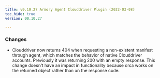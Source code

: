 ```yaml
---
title: v0.10.27 Armory Agent Clouddriver Plugin (2022-03-08)
toc_hide: true
version: 00.10.27

---
```


### Changes

* Clouddriver now returns 404 when requesting a non-existent manifest through agent, which matches the behavior of native Clouddriver accounts. Previously it was returning 200 with an empty response. This change doesn't have an impact in functionality because orca works on the returned object rather than on the response code.
